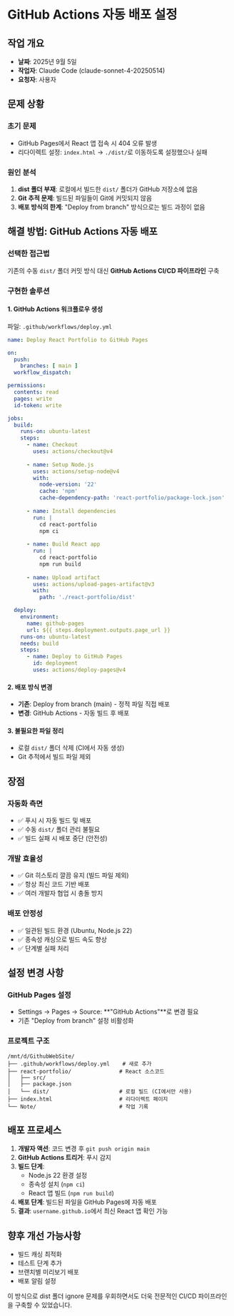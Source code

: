 # GitHub Actions 자동 배포 설정

## 작업 개요
- **날짜**: 2025년 9월 5일
- **작업자**: Claude Code (claude-sonnet-4-20250514)
- **요청자**: 사용자

## 문제 상황

### 초기 문제
- GitHub Pages에서 React 앱 접속 시 404 오류 발생
- 리다이렉트 설정: `index.html` → `./dist/`로 이동하도록 설정했으나 실패

### 원인 분석
1. **dist 폴더 부재**: 로컬에서 빌드한 `dist/` 폴더가 GitHub 저장소에 없음
2. **Git 추적 문제**: 빌드된 파일들이 Git에 커밋되지 않음
3. **배포 방식의 한계**: "Deploy from branch" 방식으로는 빌드 과정이 없음

## 해결 방법: GitHub Actions 자동 배포

### 선택한 접근법
기존의 수동 `dist/` 폴더 커밋 방식 대신 **GitHub Actions CI/CD 파이프라인** 구축

### 구현한 솔루션

#### 1. GitHub Actions 워크플로우 생성
파일: `.github/workflows/deploy.yml`

```yaml
name: Deploy React Portfolio to GitHub Pages

on:
  push:
    branches: [ main ]
  workflow_dispatch:

permissions:
  contents: read
  pages: write  
  id-token: write

jobs:
  build:
    runs-on: ubuntu-latest
    steps:
      - name: Checkout
        uses: actions/checkout@v4
      
      - name: Setup Node.js
        uses: actions/setup-node@v4
        with:
          node-version: '22'
          cache: 'npm'
          cache-dependency-path: 'react-portfolio/package-lock.json'
      
      - name: Install dependencies
        run: |
          cd react-portfolio
          npm ci
      
      - name: Build React app
        run: |
          cd react-portfolio
          npm run build
      
      - name: Upload artifact
        uses: actions/upload-pages-artifact@v3
        with:
          path: './react-portfolio/dist'

  deploy:
    environment:
      name: github-pages
      url: ${{ steps.deployment.outputs.page_url }}
    runs-on: ubuntu-latest
    needs: build
    steps:
      - name: Deploy to GitHub Pages
        id: deployment
        uses: actions/deploy-pages@v4
```

#### 2. 배포 방식 변경
- **기존**: Deploy from branch (main) - 정적 파일 직접 배포
- **변경**: GitHub Actions - 자동 빌드 후 배포

#### 3. 불필요한 파일 정리
- 로컬 `dist/` 폴더 삭제 (CI에서 자동 생성)
- Git 추적에서 빌드 파일 제외

## 장점

### 자동화 측면
- ✅ 푸시 시 자동 빌드 및 배포
- ✅ 수동 `dist/` 폴더 관리 불필요
- ✅ 빌드 실패 시 배포 중단 (안전성)

### 개발 효율성
- ✅ Git 히스토리 깔끔 유지 (빌드 파일 제외)
- ✅ 항상 최신 코드 기반 배포
- ✅ 여러 개발자 협업 시 충돌 방지

### 배포 안정성
- ✅ 일관된 빌드 환경 (Ubuntu, Node.js 22)
- ✅ 종속성 캐싱으로 빌드 속도 향상
- ✅ 단계별 실패 처리

## 설정 변경 사항

### GitHub Pages 설정
- Settings → Pages → Source: **"GitHub Actions"**로 변경 필요
- 기존 "Deploy from branch" 설정 비활성화

### 프로젝트 구조
```
/mnt/d/GithubWebSite/
├── .github/workflows/deploy.yml    # 새로 추가
├── react-portfolio/               # React 소스코드
│   ├── src/
│   ├── package.json
│   └── dist/                      # 로컬 빌드 (CI에서만 사용)
├── index.html                     # 리다이렉트 페이지
└── Note/                          # 작업 기록
```

## 배포 프로세스

1. **개발자 액션**: 코드 변경 후 `git push origin main`
2. **GitHub Actions 트리거**: 푸시 감지
3. **빌드 단계**: 
   - Node.js 22 환경 설정
   - 종속성 설치 (`npm ci`)
   - React 앱 빌드 (`npm run build`)
4. **배포 단계**: 빌드된 파일을 GitHub Pages에 자동 배포
5. **결과**: `username.github.io`에서 최신 React 앱 확인 가능

## 향후 개선 가능사항

- 빌드 캐싱 최적화
- 테스트 단계 추가
- 브랜치별 미리보기 배포
- 배포 알림 설정

이 방식으로 dist 폴더 ignore 문제를 우회하면서도 더욱 전문적인 CI/CD 파이프라인을 구축할 수 있었습니다.